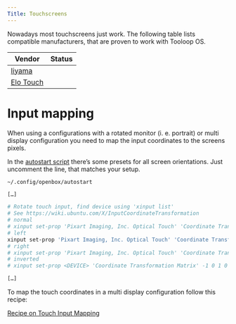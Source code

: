 ```yaml
---
Title: Touchscreens
---
```


Nowadays most touchscreens just work. The following table lists compatible manufacturers, that are proven to work with Tooloop OS.

| Vendor                                                             | Status                                                                  |
| ------------------------------------------------------------------ | ----------------------------------------------------------------------- |
| [Iiyama](https://iiyama.com/gl_en/products/touchscreens/openframe) | <span class="icon has-text-success"><i class="fas fa-check"></i></span> |
| [Elo Touch](https://www.elotouch.com/)                             | <span class="icon has-text-success"><i class="fas fa-check"></i></span> |


# Input mapping

When using a configurations with a rotated monitor (i. e. portrait) or multi display configuration you need to map the input coordinates to the screens pixels.

In the [autostart script](https://github.com/Tooloop/Tooloop-OS/blob/master/files/openbox-config/autostart) there’s some presets for all screen orientations.
Just uncomment the line, that matches your setup.

`~/.config/openbox/autostart`

```bash
[…]

# Rotate touch input, find device using 'xinput list'
# See https://wiki.ubuntu.com/X/InputCoordinateTransformation
# normal
# xinput set-prop 'Pixart Imaging, Inc. Optical Touch' 'Coordinate Transformation Matrix' 'Coordinate Transformation Matrix' 1 0 0 0 1 0 0 0 1 &
# left
xinput set-prop 'Pixart Imaging, Inc. Optical Touch' 'Coordinate Transformation Matrix' 0 -1 1 1 0 0 0 0 1 &
# right
# xinput set-prop 'Pixart Imaging, Inc. Optical Touch' 'Coordinate Transformation Matrix' 0 1 0 -1 0 1 0 0 1 &
# inverted
# xinput set-prop <DEVICE> 'Coordinate Transformation Matrix' -1 0 1 0 -1 1 0 0 1 &

[…]
```

To map the touch coordinates in a multi display configuration follow this recipe:

<a class="button is-primary my-3" href="/Cookbook/Touch Input Mapping">
    <span class="icon"><i class="fa fa-book"></i></span>
    <span>Recipe on Touch Input Mapping</span>
</a>